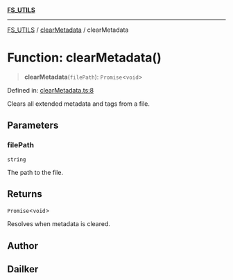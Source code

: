 [**FS_UTILS**](../../README.md)

***

[FS_UTILS](../../README.md) / [clearMetadata](../README.md) / clearMetadata

# Function: clearMetadata()

> **clearMetadata**(`filePath`): `Promise`\<`void`\>

Defined in: [clearMetadata.ts:8](https://github.com/dailker/everyutil/blob/26e2bb73429918cf0d08899e9efd90b82a42c92e/src/fs/clearMetadata.ts#L8)

Clears all extended metadata and tags from a file.

## Parameters

### filePath

`string`

The path to the file.

## Returns

`Promise`\<`void`\>

Resolves when metadata is cleared.

## Author

## Dailker
